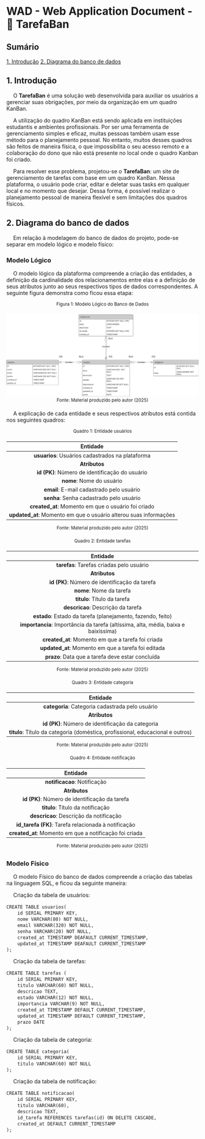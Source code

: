 # WAD - Web Application Document - 📌 TarefaBan

## Sumário

[1. Introdução](#c1)
[2. Diagrama do banco de dados](#c2)

## <a name='c1'>1. Introdução</a>

&emsp; O **TarefaBan** é uma solução web desenvolvida para auxiliar os usuários a gerenciar suas obrigações, por meio da organização em um quadro KanBan.

&emsp; A utilização do quadro KanBan está sendo aplicada em instituições estudantis e ambientes profissionais. Por ser uma ferramenta de gerenciamento simples e eficaz, muitas pessoas também usam esse método para o planejamento pessoal. No entanto, muitos desses quadros são feitos de maneira física, o que impossibilita o seu acesso remoto e a colaboração do dono que não está presente no local onde o quadro Kanban foi criado.

&emsp; Para resolver esse problema, projetou-se o **TarefaBan**: um site de gerenciamento de tarefas com base em um quadro KanBan. Nessa plataforma, o usuário pode criar, editar e deletar suas tasks em qualquer local e no momento que desejar. Dessa forma, é possível realizar o planejamento pessoal de maneira flexível e sem limitações dos quadros físicos.

## <a name='c2'>2. Diagrama do banco de dados</a>

&emsp; Em relação à modelagem do banco de dados do projeto, pode-se separar em modelo lógico e modelo físico:

### Modelo Lógico

&emsp; O modelo lógico da plataforma compreende a criação das entidades, a definição da cardinalidade dos relacionamentos entre elas e a definição de seus atributos junto ao seus respectivos tipos de dados correspondentes. A seguinte figura demonstra como ficou essa etapa:

<div align='center'>

<sup>Figura 1: Modelo Lógico do Banco de Dados</sup>

<img src='/assets/assetsWadReadme/modelagemConceitualBD.png'>
<sup>Fonte: Material produzido pelo autor (2025)</sup>

</div>

&emsp; A explicação de cada entidade e seus respectivos atributos está contida nos seguintes quadros:

<div align='center'>

<sup>Quadro 1: Entidade usuários</sup>

| Entidade | 
|:----:|
| **usuarios**: Usuários cadastrados na plataforma | 
| **Atributos** |
| **id (PK)**: Número de identificação do usuário |
| **nome**: Nome do usuário
| **email**: E-mail cadastrado pelo usuário
| **senha**: Senha cadastrado pelo usuário
| **created_at**: Momento em que o usuário foi criado
| **updated_at**: Momento em que o usuário alterou suas informações

<sup>Fonte: Material produzido pelo autor (2025)</sup>

</div>
<div align='center'>

<sup>Quadro 2: Entidade tarefas</sup>

| Entidade | 
|:----:|
| **tarefas**: Tarefas criadas pelo usuário | 
| **Atributos** |
| **id (PK)**: Número de identificação da tarefa |
| **nome**: Nome da tarefa
| **titulo**: Título da tarefa
| **descricao**: Descrição da tarefa
| **estado**: Estado da tarefa (planejamento, fazendo, feito)
| **importancia**: Importância da tarefa (altíssima, alta, média, baixa e baixíssima)
| **created_at**: Momento em que a tarefa foi criada
| **updated_at**: Momento em que a tarefa foi editada
| **prazo**: Data que a tarefa deve estar concluída

<sup>Fonte: Material produzido pelo autor (2025)</sup>

</div>
<div align='center'>

<sup>Quadro 3: Entidade categoria</sup>

| Entidade | 
|:----:|
| **categoria**: Categoria cadastrada pelo usuário| 
| **Atributos** |
| **id (PK)**: Número de identificação da categoria |
| **titulo**: Título da categoria (doméstica, profissional, educacional e outros)

<sup>Fonte: Material produzido pelo autor (2025)</sup>

</div>
<div align='center'>

<sup>Quadro 4: Entidade notificação</sup>

<div align='center'>

| Entidade | 
|:----:|
| **notificacao**: Notificação  | 
| **Atributos** |
| **id (PK)**: Número de identificação da tarefa |
| **titulo**: Título da notificação
| **descricao**: Descrição da notificação
| **id_tarefa (FK)**: Tarefa relacionada à notificação
| **created_at**: Momento em que a notificação foi criada

</div>

<sup>Fonte: Material produzido pelo autor (2025)</sup>

</div>

### Modelo Físico

&emsp; O modelo Físico do banco de dados compreende a criação das tabelas na linguagem SQL, e ficou da seguinte maneira:

&emsp; Criação da tabela de usuários:

````
CREATE TABLE usuarios(
    id SERIAL PRIMARY KEY,
    nome VARCHAR(80) NOT NULL,
    email VARCHAR(320) NOT NULL,
    senha VARCHAR(20) NOT NULL,
    created_at TIMESTAMP DEAFAULT CURRENT_TIMESTAMP,
    updated_at TIMESTAMP DEAFAULT CURRENT_TIMESTAMP
);
````
&emsp; Criação da tabela de tarefas:

````
CREATE TABLE tarefas (
    id SERIAL PRIMARY KEY,
    titulo VARCHAR(60) NOT NULL,
    descricao TEXT,
    estado VARCHAR(12) NOT NULL,
    importancia VARCHAR(9) NOT NULL,
    created_at TIMESTAMP DEFAULT CURRENT_TIMESTAMP,
    updated_at TIMESTAMP DEFAULT CURRENT_TIMESTAMP,
    prazo DATE
);
````

&emsp; Criação da tabela de categoria:

````
CREATE TABLE categoria(
    id SERIAL PRIMARY KEY,
    titulo VARCHAR(60) NOT NULL
);
````

&emsp; Criação da tabela de notificação:

````
CREATE TABLE notificacao(
    id SERIAL PRIMARY KEY,
    titulo VARCHAR(60),
    descricao TEXT,
    id_tarefa REFERENCES tarefas(id) ON DELETE CASCADE,
    created_at DEFAULT CURRENT_TIMESTAMP
);
````